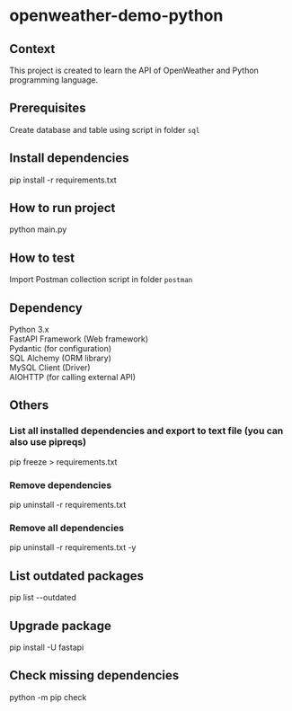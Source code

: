 # openweather-demo-python

## Context
This project is created to learn the API of OpenWeather and Python programming language.

## Prerequisites
Create database and table using script in folder `sql`  

## Install dependencies
pip install -r requirements.txt

## How to run project
python main.py

## How to test
Import Postman collection script in folder `postman`  

## Dependency
Python 3.x  
FastAPI Framework  (Web framework)  
Pydantic (for configuration)  
SQL Alchemy (ORM library)  
MySQL Client (Driver)  
AIOHTTP (for calling external API)  

## Others
### List all installed dependencies and export to text file (you can also use pipreqs)
pip freeze > requirements.txt

### Remove dependencies
pip uninstall -r requirements.txt

### Remove all dependencies
pip uninstall -r requirements.txt -y

## List outdated packages
pip list --outdated

## Upgrade package
pip install -U fastapi

## Check missing dependencies
python -m pip check

